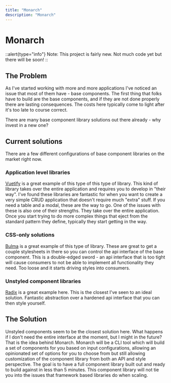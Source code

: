 ```yaml
---
title: "Monarch"
description: "Monarch"
---
```


# Monarch

::alert{type="info"}
Note: This project is fairly new. Not much code yet but there will be soon!
::

## The Problem

As I've started working with more and more applications I've noticed an issue that most of them have - base components.
The first thing that folks have to build are the base components, and if they are not done properly there are lasting
consequences. The costs here typically come to light after it's too late to course correct.

There are many base component library solutions out there already - why invest in a new one?

## Current solutions

There are a few different configurations of base component libraries on the market right now.

### Application level libraries

[Vuetify](https://vuetifyjs.com/en/) is a great example of this type of this type of library. This kind of library takes
over the entire application and requires you to develop in "their way". I've found these libraries are fantastic for
when you want to create a very simple CRUD application that doesn't require much "extra" stuff. If you need a table and
a modal, these are the way to go. One of the issues with these is also one of their strengths. They take over the entire
application. Once you start trying to do more complex things that eject from the standard pattern they define, typically
they start getting in the way.

### CSS-only solutions

[Bulma](https://bulma.io/) is a great example of this type of library. These are great to get a couple stylesheets in
there so you can control the api interface of the base component. This is a double-edged sword - an api interface that
is too tight will cause consumers to not be able to implement all functionality they need. Too loose and it starts
driving styles into consumers.

### Unstyled component libraries

[Radix](https://www.radix-ui.com/primitives) is a great example here. This is the closest I've seen to an ideal
solution. Fantastic abstraction over a hardened api interface that you can then style yourself.

## The Solution

Unstyled components seem to be the closest solution here. What happens if I don't need the entire interface at the
moment, but I might in the future? That is the idea behind Monarch. Monarch will be a CLI tool which will build a set of
components for you based on input configurations, allowing an opinionated set of options for you to choose from but
still allowing customization of the component library from both an API and style perspective. The goal is to have a full
component library built out and ready to build against in less than 5 minutes. This component library will not tie you
into the issues that framework based libraries do when scaling.